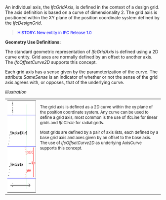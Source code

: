 An individual axis, the _IfcGridAxis_, is defined in the context of a design grid. The axis definition is based on a curve of dimensionality 2. The grid axis is positioned within the XY plane of the position coordinate system defined by the _IfcDesignGrid_.

> <font color="#0000ff" size="-1">HISTORY:
New entity in IFC Release 1.0</font>
> 


****Geometry Use Definitions**:**

The standard geometric representation of _IfcGridAxis_ is defined using a 2D curve entity. Grid axes are normally defined by an offset to another axis. The _IfcOffsetCurve2D_ supports this concept.

Each grid axis has a sense given by the parameterization of the curve. The attribute _SameSense_ is an indicator of whether or not the sense of the grid axis agrees with, or opposes, that of the underlying curve.

_Illustration_

<table cellpadding="2" cellspacing="2">
  <tbody>
    <tr>
      <td><a href="drawings/IfcGridAxis-Layout1.dwf"><img src="figures/IfcGridAxis-Layout1.gif" alt="design grid" border="0" height="300" width="400"></a></td>
      <td align="left" valign="top">
      <p><font size="-1">The grid axis is defined as
a 2D curve within the xy plane of the position coordinate system. Any
curve can be used to define a grid axis, most common is the use of
IfcLine for linear grids and <i>IfcCircle</i> for radial
grids.</font></p>
      <p><font size="-1">Most grids are defined by a
pair of axis lists, each defined by a base grid axis and axes given by
an offset to the base axis. The use of <i>IfcOffsetCurve2D</i>
as underlying AxisCurve supports this concept.</font></p>
      </td>
    </tr>
  </tbody>
</table>